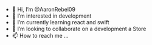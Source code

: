 - 👋 Hi, I’m @AaronRebel09
- 👀 I’m interested in development
- 🌱 I’m currently learning react and swift
- 💞️ I’m looking to collaborate on a development a Store
- 📫 How to reach me ...

<!---
AaronRebel09/AaronRebel09 is a ✨ special ✨ repository because its `README.md` (this file) appears on your GitHub profile.
You can click the Preview link to take a look at your changes.
--->
